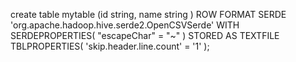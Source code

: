 create table mytable 
(id string,
name string
)
ROW FORMAT SERDE
'org.apache.hadoop.hive.serde2.OpenCSVSerde'
WITH SERDEPROPERTIES(
  "escapeChar" = "~"
)
STORED AS TEXTFILE
TBLPROPERTIES(
  'skip.header.line.count' = '1'
);
